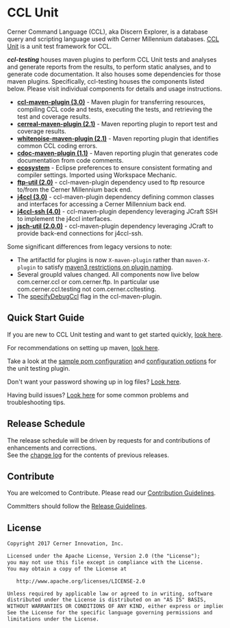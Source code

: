 # CCL Unit
Cerner Command Language (CCL), aka Discern Explorer, is a database query and scripting language used with Cerner Millennium databases. [CCL Unit][ccl_unit] 
is a unit test framework for CCL.

***ccl-testing*** houses maven plugins to perform CCL Unit tests and analyses and generate reports from the results, to perform static analyses,
and to generate code documentation. It also houses some dependencies for those maven plugins. Specifically, ccl-testing houses the components listed below. 
Please visit individual components for details and usage instructions. 

* [**ccl-maven-plugin (3.0)**](ccl-maven-plugin/README.md) - Maven plugin for transferring resources, compiling CCL code and tests, executing the 
tests, and retrieving the test and coverage results.
* [**cerreal-maven-plugin (2.1)**](cerreal-maven-plugin/README.md) - Maven reporting plugin to report test and coverage results.
* [**whitenoise-maven-plugin (2.1)**](whitenoise/whitenoise-maven-plugin/README.md) - Maven reporting plugin that identifies common CCL coding errors.
* [**cdoc-maven-plugin (1.1)**](cdoc/cdoc-maven-plugin/README.md) - Maven reporting plugin that generates code documentation from code comments.
* [**ecosystem**](ecosystem/README.md) - Eclipse preferences to ensure consistent formating and compiler settings. Imported using Workspace Mechanic.
* [**ftp-util (2.0)**](ftp-util/README.md) - ccl-maven-plugin dependency used to ftp resource to/from the Cerner Millennium back end.
* [**j4ccl (3.0)**](j4ccl/README.md) - ccl-maven-plugin dependency defining common classes and interfaces for accessing a Cerner Millennium back end.
* [**j4ccl-ssh (4.0)**](j4ccl-ssh/README.md) - ccl-maven-plugin dependency leveraging JCraft SSH to implement the j4ccl interfaces.
* [**jsch-util (2.0.0)**](jsch-util/README.md) - ccl-maven-plugin dependency leveraging JCraft to provide back-end connections for j4ccl-ssh.


Some significant differences from legacy versions to note:
* The artifactId for plugins is now `X-maven-plugin` rather than `maven-X-plugin` to satisfy [maven3 restrictions on plugin naming][plugin-naming].
* Several groupId values changed. All components now live below com.cerner.ccl or com.cerner.ftp. In particular use com.cerner.ccl.testing not com.cerner.ccltesting.
* The [specifyDebugCcl](ccl-maven-plugin/doc/CONFIGURATIONOPTIONS.md#specifyDebugCcl) flag in the ccl-maven-plugin.

## Quick Start Guide
If you are new to CCL Unit testing and want to get started quickly, [look here][cclunit_quickstart].

For recommendations on setting up maven, [look here](doc/CONFIGUREMAVEN.md). 

Take a look at the [sample pom configuration](ccl-maven-plugin/README.md) and 
[configuration options](ccl-maven-plugin/doc/CONFIGURATIONOPTIONS.md) for the unit testing plugin.

Don't want your password showing up in log files? [Look here](ccl-maven-plugin/doc/PASSWORDLOGGING.md).

Having build issues? [Look here](ccl-maven-plugin/doc/BUILDISSUES.md) for some common problems and troubleshooting tips.

## Release Schedule

The release schedule will be driven by requests for and contributions of enhancements and corrections.  
See the [change log](CHANGELOG.md) for the contents of previous releases.

## Contribute

You are welcomed to Contribute. Please read our [Contribution Guidelines][contibution_guidelines].



Committers should follow the [Release Guidelines][release_guidelines].


## License

```markdown
Copyright 2017 Cerner Innovation, Inc.

Licensed under the Apache License, Version 2.0 (the "License");
you may not use this file except in compliance with the License.
You may obtain a copy of the License at

   http://www.apache.org/licenses/LICENSE-2.0

Unless required by applicable law or agreed to in writing, software
distributed under the License is distributed on an "AS IS" BASIS,
WITHOUT WARRANTIES OR CONDITIONS OF ANY KIND, either express or implied.
See the License for the specific language governing permissions and
limitations under the License.
```


[contibution_guidelines]: CONTRIBUTING.md#contributing
[release_guidelines]: RELEASING.md#releasing-ccl-testing
[ccl_unit]: https://github.com/cerner/cclunit-framework
[cclunit_quickstart]: https://github.com/cerner/cclunit-framework/blob/master/cclunit-framework-source/doc/QUICKSTART.md
[plugin-naming]:https://maven.apache.org/guides/introduction/introduction-to-plugin-prefix-mapping.html
